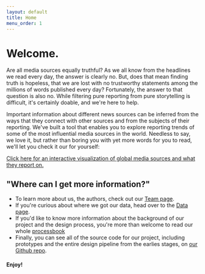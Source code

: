 ```yaml
---
layout: default
title: Home
menu_order: 1
---
```

# Welcome.

Are all media sources equally truthful? As we all know from the headlines we read every day, the answer is clearly no. But, does that mean finding truth is hopeless, that we are lost with no trustworthy statements among the millions of words published every day? Fortunately, the answer to that question is also no. While filtering pure reporting from pure storytelling is difficult, it's certainly doable, and we're here to help.

Important information about different news sources can be inferred from the ways that they connect with other sources and from the subjects of their reporting. We've built a tool that enables you to explore reporting trends of some of the most influential media sources in the world. Needless to say, we love it, but rather than boring you with yet more words for you to read, we'll let you check it our for yourself: 

[Click here for an interactive visualization of global media sources and what they report on.](visualization.html)

## "Where can I get more information?"
- To learn more about us, the authors, check out our [Team page](team.md). 
- If you're curious about where we got our data, head over to the [Data page](data.md).
- If you'd like to know more information about the background of our project and the design process, you're more than welcome to read our whole [processbook](processbook.md)
- Finally, you can see all of the source code for our project, including prototypes and the entire design pipeline from the earlies stages, on [our Github repo](https://github.com/mbovel/dataviz-project).

#### Enjoy!
